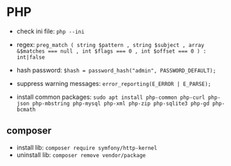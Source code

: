 # PHP

* check ini file: `php --ini`

* regex: `preg_match ( string $pattern , string $subject , array &$matches === null , int $flags === 0 , int $offset === 0 ) : int|false`

* hash password: `$hash = password_hash("admin", PASSWORD_DEFAULT);`
* suppress warning messages: `error_reporting(E_ERROR | E_PARSE);`
* install common packages: `sudo apt install php-common php-curl php-json php-mbstring php-mysql php-xml php-zip php-sqlite3 php-gd php-bcmath`

## composer
* install lib: `composer require symfony/http-kernel`
* uninstall lib: `composer remove vendor/package`
